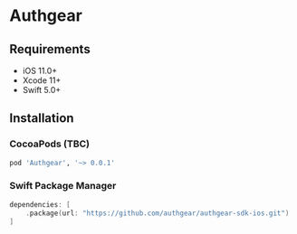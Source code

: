 # Authgear


## Requirements

- iOS 11.0+
- Xcode 11+
- Swift 5.0+

## Installation

### CocoaPods (TBC)

```ruby
pod 'Authgear', '~> 0.0.1'
```
### Swift Package Manager

```swift
dependencies: [
    .package(url: "https://github.com/authgear/authgear-sdk-ios.git")
]
```

